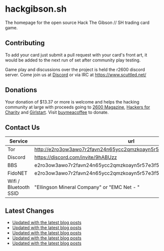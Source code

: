 # hackgibson.sh
The homepage for the open source Hack The Gibson // SH trading card game.


## Contributing

To add your card just submit a pull request with your card's front art, it would be added to the next run of set after community play testing.

Game play and discussions over the project is held the r2600 discord server. Come join us at [Discord](https://discord.com/invite/9hABUzz) or via IRC at https://www.scuttled.net/


## Donations

Your donation of $13.37 or more is welcome and helps the hacking community at large with proceeds going to [2600 Magazine](https://2600.com/), [Hackers for Charity](https://hackersforcharity.org) and [Girlstart](https://girlstart.org).  Visit [buymeacoffee](https://www.buymeacoffee.com/hackgibson.sh) to donate.


## Contact Us

Service | url
-|-
Tor | http://e2ro3ow3awo7r2favn24n65ycc2qmzkoayn5r57e3f56nvjwdcgg32ad.onion
Discord | https://discord.com/invite/9hABUzz
BBS | e2ro3ow3awo7r2favn24n65ycc2qmzkoayn5r57e3f56nvjwdcgg32ad.onion:23
FidoNET | e2ro3ow3awo7r2favn24n65ycc2qmzkoayn5r57e3f56nvjwdcgg32ad.onion:24554
Wifi / Bluetooth SSID | "Ellingson Mineral Company" or "EMC Net - <fidonet address>"

## Latest Changes
<!-- BLOG-POST-LIST:START -->
- [Updated with the latest blog posts](https://github.com/DFW2600/hackgibson.sh/commit/92c1d1a6fcdccc8105d325380896f7cf4eda4282)
- [Updated with the latest blog posts](https://github.com/DFW2600/hackgibson.sh/commit/596ff335881273fae27c3323a1114793b8b3094f)
- [Updated with the latest blog posts](https://github.com/DFW2600/hackgibson.sh/commit/9d47e6700f80eda932ed055103f89fee39665eea)
- [Updated with the latest blog posts](https://github.com/DFW2600/hackgibson.sh/commit/e9c92809d1e6b400fc97b62ce74b4e9cf35257c7)
- [Updated with the latest blog posts](https://github.com/DFW2600/hackgibson.sh/commit/e029194faa4d42f08c6ca28d887af966964d7c3a)
<!-- BLOG-POST-LIST:END -->
